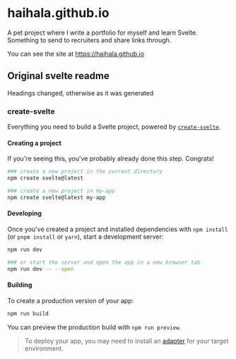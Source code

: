 # haihala.github.io

A pet project where I write a portfolio for myself and learn Svelte.
Something to send to recruiters and share links through.

You can see the site at https://haihala.github.io

## Original svelte readme

Headings changed, otherwise as it was generated

### create-svelte

Everything you need to build a Svelte project, powered by [`create-svelte`](https://github.com/sveltejs/kit/tree/main/packages/create-svelte).

#### Creating a project

If you're seeing this, you've probably already done this step. Congrats!

```bash
### create a new project in the current directory
npm create svelte@latest

### create a new project in my-app
npm create svelte@latest my-app
```

#### Developing

Once you've created a project and installed dependencies with `npm install` (or `pnpm install` or `yarn`), start a development server:

```bash
npm run dev

### or start the server and open the app in a new browser tab
npm run dev -- --open
```

#### Building

To create a production version of your app:

```bash
npm run build
```

You can preview the production build with `npm run preview`.

> To deploy your app, you may need to install an [adapter](https://kit.svelte.dev/docs/adapters) for your target environment.
